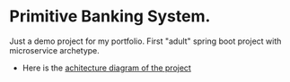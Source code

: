# Primitive Banking System.

Just a demo project for my portfolio. First "adult" spring boot project with microservice archetype.

- Here is the [achitecture diagram of the project](https://app.diagrams.net/?tags=%7B%7D&lightbox=1&highlight=0000ff&edit=_blank&layers=1&nav=1&title=primitive-banking-system.drawio#R%3Cmxfile%3E%3Cdiagram%20name%3D%22%D0%A1%D1%82%D1%80%D0%B0%D0%BD%D0%B8%D1%86%D0%B0%20%E2%80%94%201%22%20id%3D%226AiZPtGwOmPB7GT723q-%22%3E7Vxbc5s6EP41fowHxNWPvuS0nZNOPSedOc0jBtnWFIMPyIndX3%2BEERgkFHM1Dm1eYoQQsPvtp93VipEy3x0%2FBdZ%2B%2B9V3oDsCknMcKYsRALJi6uRf1HKKWwxtEjdsAuTQTpeGZ%2FQL0kaJth6QA8NcR%2Bz7Lkb7fKPtex60ca7NCgL%2FLd9t7bv5u%2B6tDeQanm3L5Vv%2FRQ7exq0mMC7tnyHabJM7yzp9v52VdKZvEm4tx3%2FLNCmPI2Ue%2BD6Of%2B2Oc%2BhGwkvkEl%2F3l%2BBs%2BmAB9HCZC36twdfF6hh8X%2BODNLe%2F2crfnx8UMx7m1XIP9I3nLopGjJ8ZnxJBkMffRz8PO3dqYz8YKbNXGGBERPVkraC79EOEke%2BRLisfY3%2BX6TB10SY6gf09ad3inUsOZPLTP2AXeXCeKk8ijSEO%2FJ%2BptBXSEvgHz4EOPU%2BfmIwNj0JZyKmECTShv4M4OJEu9AJVAmOJIpMC05Sont4uala0sUkFtM0o2aA9LYqtTTr%2BRfzkB9VAFW1MOG18sjB8s8jQukvuPnPQK%2Fm5iX5Ol1%2BSVnKzzAlOdW9bhOHz3rKj4zdip3klWOE%2BFv4aHSMhty9uxZRystZVXtZJl6ygza4Endw%2FI2hOatBzphGBkCPbtcIQ2Xmx5aVEJBGcfkQHYy05fKE9zweLY7bn4pQcHRHOXEaOXjJnLhdFB9lrljBARBYwyGkJOhybMToir%2BgfAhuW4ARsBRuIr8KV13pGq1qBVpO2ALoWRq%2F5By5SNb3D0kcRL6U2LE9YGzYmDGDid6UXZrmxxFiAGSsWBzfWGX%2FpyzeApMJB8nkfIG9D2uauf3AKKIDw5hptRCzAdX%2BGATHjj0IaupQnDQ30TRoap6HHQwB%2FWgWiXqDQ9snrnwaqnNQ67kY5OqecqW2T18YCWSMiuw8ibJkRttK7sHmvsUDKMxSNpFu7SGDeKtxngF%2FKHD6QilKP5m5UxLuSRTQF95HbPlStqIzfKes9a0Ur8js5KSdN4d7ychLV%2FztE0eJsZdk%2FN2dpPdi%2BG8Vi0%2BjOHgnALDcegPZMhlxap905qpN4Fca3yd96FbAt965rcHe6LiLJZjEGjRXkbKSQxg2CWKFmXDJqMZ6gVHQ1nogdrL7iCU3kb1YNJjQtP5DK5gsEkQRBQhTop932UYdQ%2FMCGnr%2BPbuYSQORHPGKrYYqu3jOqpduhWi0bJceBXW9RMgMSVa6LapnxcPTboDq5j%2Bi52P6q%2Bn5%2F1lNj%2BndkNXzo2NRqOuf1Owc2q0ednchLA9tgeF8rB%2BzWsMFHru1hQ52YWXQ8SGNJ065A5HxUP79459O8iC8q44bNT6ksALvGTTX%2F0vM9WGYalipMw21Op3qvsyTDAYpSExSi2avtWdKsNkky3c1qU%2BpN%2FMqifEULaK6wrNIimjVp1COaOVetrs%2BngEIg3IrhEqMcBibUXlfLWsOE1jMm5EqYqBB%2FVlqBTT2sXPQ5vuZatQin8lkVsxh3DQGlsH5U3XQJF6HeeOHVAByi%2Fnl8%2Fs6jimjtXOkSIQiG6Je1Op%2BS8uCKkp203MUmSoXZQpmkDmaHHCe6tjALSiuZ6OijtH7oSnb0HWtpoPtGGVCDX9Lu1VY%2FQAZUMEc0dW%2BVvInpbIhbOuZhUptKydRma7bKZx%2BHY6uCdMqNbHWIGSqRG97UnBgXSK%2BbQmB9KcAO1LU58amn4ZiTIMt0I3My7mrqk0cduanXZzRBXuePCVKg8Fm84Zig0acJmiXy6klR%2B9qFR2qLs0KzDAkMcAVrTYJ6Zazk%2F7RkMLrVYTIGeu4vOZ%2FUv6tjA%2BT%2B4ke8cvqd0evGrn2nT%2FSGk34mzyJLBYmWtLEhNclsCrhupgUwAwF2oJZyyewDA%2BkG%2BV5Z4hO%2BV4kvW1BUnuUYtqTiIINrs5G2EPBgAd%2BJqPEqD5qCOZAOL42BIavNsJd08dfrEHYyUZklPJo%2FdHqhU1CWT6vUvbTIp0kkXzt%2FeCs%2BVZnMtSrVdfWYLEjZ1LWYT9u2MVnms9uDJUWBc5iSogoS3%2FiOSbHEGvzvTYpjLRd7ngtQzA6YsWHRSsnVuw9Alzq7WaQuXRpMgZXcmC4FD2z24n7y7sxgmVaASDo8MUkwSSYeqoMH%2Be6Zt0S9yO%2FNvPWi%2B2680doLX7diTcAU8yl184nslqOyVYG3dDL5sprBUp8AVhfqU4H%2B0ahvwk9dy%2BkLaVjw27ISCrRPLiKSDqKvaVzZqrWKdfK0ShvS3Wbf4s910PYwZiFZK6%2FICnteJ4z3UfB5jvfKpVpPJ094V3%2FxuByY1Nma5v6lzk%2Fz0%2Fl8YFJnoJ7SW19CT7Wekfrsy9PTwMRuSHcn92rFjVcLXguXf9%2Brv3iQUz%2BRjaUL9wfcXbJyIsgq3abIVmEtuW6dlcrE3oAN4jtelZYl0C4SK4On9veUus4DlV2GnPRa7s1W7gN2H0rpLQDMzpiyi5DtIbFaEWlpTmwDV0WwloWwpuTa7ce7JtfTj11uymT9x9plOcyatFxyH1V7sKu2z70f2OUqMcTAk7qHHXUZ%2B8KdYWo5uNTfvyf61FJj3JHDy7c%2B4%2B6XL6Yqj%2F8D%3C%2Fdiagram%3E%3C%2Fmxfile%3E)

 
